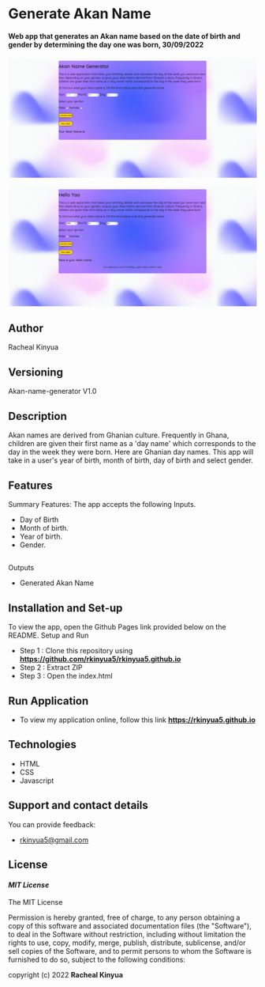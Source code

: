 # Generate Akan Name 
#### Web app that generates an Akan name based on the date of birth and gender by determining the day one was born, 30/09/2022
![alt text](images/app.png)

![alt text](images/result.png)

## Author
Racheal Kinyua

## Versioning
Akan-name-generator V1.0

## Description
Akan names are derived from Ghanian culture. Frequently in Ghana, children are given their first name as a 'day name' which corresponds to the day in the week they were born. Here are Ghanian day names. 
This app will take in a user's year of birth, month of birth, day of birth and select gender.


## Features
Summary Features:
The app accepts the following Inputs.

* Day of Birth
* Month of birth.
* Year of birth.
* Gender.

##

Outputs

* Generated Akan Name


## Installation and Set-up

To view the app, open the Github Pages link provided below on the README.
Setup and Run

* Step 1 : Clone this repository using **https://github.com/rkinyua5/rkinyua5.github.io**
* Step 2 : Extract ZIP
* Step 3 : Open the index.html

## Run Application

* To view my application online, follow this link **https://rkinyua5.github.io**

## Technologies

* HTML  
* CSS
* Javascript

## Support and contact details

You can provide feedback:
* rkinyua5@gmail.com

## License
#### *MIT License*

The MIT License

Permission is hereby granted, free of charge, to any person obtaining a copy
of this software and associated documentation files (the "Software"), to deal
in the Software without restriction, including without limitation the rights
to use, copy, modify, merge, publish, distribute, sublicense, and/or sell
copies of the Software, and to permit persons to whom the Software is
furnished to do so, subject to the following conditions:

copyright (c) 2022 **Racheal Kinyua**
